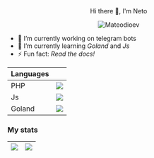 <center>Hi there 👋, I'm Neto</center>
<p align="center"><img src="https://komarev.com/ghpvc/?username=Mateodioev&color=blue&style=plastic&label=Views" alt="Mateodioev"></p>

- 🔭 I’m currently working on telegram bots
- 🌱 I’m currently learning _Goland_ and _Js_
- ⚡ Fun fact: *Read the docs!*

|  Languages  |             |
| ----------- | ----------- |
|  PHP        | <img src="https://img.shields.io/badge/php-%23777BB4.svg?style=for-the-badge&logo=php&logoColor=white"> |
|  Js         | <img src="https://img.shields.io/badge/-JavaScript-%23F7DF1C?style=flat-square&logo=javascript&logoColor=000000&labelColor=%23F7DF1C&color=%23FFCE5A"> |
|  Goland     | <img src="https://img.shields.io/badge/go-%2300ADD8.svg?style=for-the-badge&logo=go&logoColor=white"> |

### My stats
|<img src="https://github-readme-stats.vercel.app/api?username=Mateodioev&show_icons=true&theme=github_dark"> | <img src="https://github-readme-stats.vercel.app/api/top-langs/?username=Mateodioev&theme=outrun&layout=compact">
| ------------- | ------------- |

